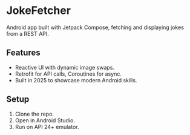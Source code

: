 # JokeFetcher
Android app built with Jetpack Compose, fetching and displaying jokes from a REST API.

## Features
- Reactive UI with dynamic image swaps.
- Retrofit for API calls, Coroutines for async.
- Built in 2025 to showcase modern Android skills.

## Setup
1. Clone the repo.
2. Open in Android Studio.
3. Run on API 24+ emulator.
